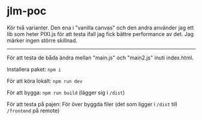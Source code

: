 # jlm-poc

Kör två varianter. Den ena i "vanilla canvas" och den andra använder jag ett lib som heter PIXI.js för att testa ifall jag fick bättre performance av det. Jag märker ingen större skillnad.

---

För att testa de båda ändra mellan "main.js" och "main2.js" inuti index.html.

Installera paket: `npm i`

För att köra lokalt: `npm run dev`

För att bygga: `npm run build` (lägger sig i `/dist`)

För att testa på pajen: För över byggda filer (det som ligger i `/dist` till `/frontend` på remote)
